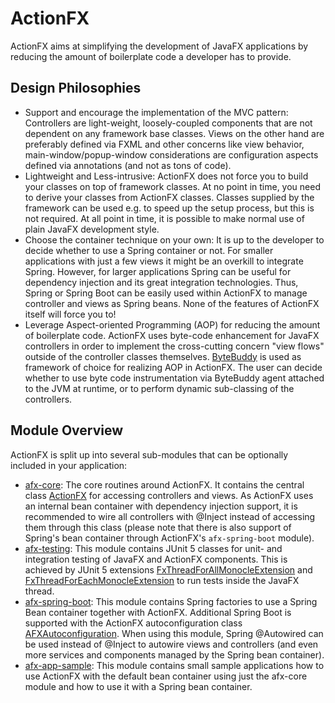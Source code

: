 # ActionFX

ActionFX aims at simplifying the development of JavaFX applications by reducing the amount of boilerplate code a developer has to provide. 

## Design Philosophies
- Support and encourage the implementation of the MVC pattern: Controllers are light-weight, loosely-coupled components that are not dependent on any framework base classes. Views on the other hand are preferably defined via FXML and other concerns like view behavior, main-window/popup-window considerations are configuration aspects defined via annotations (and not as tons of code).
- Lightweight and Less-intrusive: ActionFX does not force you to build your classes on top of framework classes. At no point in time, you need to derive your classes from ActionFX classes. Classes supplied by the framework can be used e.g. to speed up the setup process, but this is not required. At all point in time, it is possible to make normal use of plain JavaFX development style.
- Choose the container technique on your own: It is up to the developer to decide whether to use a Spring container or not. For smaller applications with just a few views it might be an overkill to integrate Spring. However, for larger applications Spring can be useful for dependency injection and its great integration technologies. Thus, Spring or Spring Boot can be easily used within ActionFX to manage controller and views as Spring beans. None of the features of ActionFX itself will force you to!
- Leverage Aspect-oriented Programming (AOP) for reducing the amount of boilerplate code. ActionFX uses byte-code enhancement for JavaFX controllers in order to implement the cross-cutting concern "view flows" outside of the controller classes themselves. [ByteBuddy](https://bytebuddy.net/#/) is used as framework of choice for realizing AOP in ActionFX. The user can decide whether to use byte code instrumentation via ByteBuddy agent attached to the JVM at runtime, or to perform dynamic sub-classing of the controllers.

## Module Overview

ActionFX is split up into several sub-modules that can be optionally included in your application:

- [afx-core](afx-core/README.md): The core routines around ActionFX. It contains the central class [ActionFX](afx-core/src/main/java/com/github/actionfx/core/ActionFX.java) for accessing controllers and views. As ActionFX uses an internal bean container with dependency injection support, it is recommended to wire all controllers with @Inject instead of accessing them through this class (please note that there is also support of Spring's bean container through ActionFX's `afx-spring-boot` module).
- [afx-testing](afx-testing/README.md): This module contains JUnit 5 classes for unit- and integration testing of JavaFX and ActionFX components. This is achieved by JUnit 5 extensions [FxThreadForAllMonocleExtension](afx-testing/src/main/java/com/github/actionfx/testing/junit5/FxThreadForAllMonocleExtension.java) and [FxThreadForEachMonocleExtension](afx-testing/src/main/java/com/github/actionfx/testing/junit5/FxThreadForEachMonocleExtension.java) to run tests inside the JavaFX thread.
- [afx-spring-boot](afx-spring-boot/README.md): This module contains Spring factories to use a Spring Bean container together with ActionFX. Additional Spring Boot is supported with the ActionFX autoconfiguration class [AFXAutoconfiguration](afx-spring-boot/src/main/java/com/github/actionfx/spring/autoconfigure/AFXAutoconfiguration.java). When using this module, Spring @Autowired can be used instead of @Inject to autowire views and controllers (and even more services and components managed by the Spring bean container).
- [afx-app-sample](afx-app-sample/README.md): This module contains small sample applications how to use ActionFX with the default bean container using just the afx-core module and how to use it with a Spring bean container.